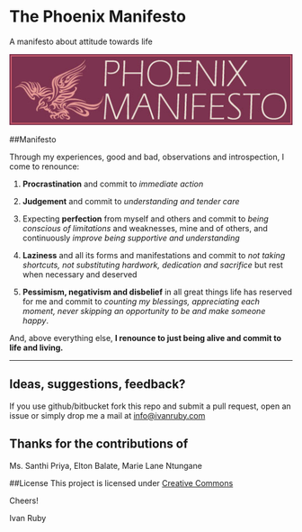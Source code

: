 The Phoenix Manifesto
================

A manifesto about attitude towards life

![Phoenix Manifesto Logo](https://raw.githubusercontent.com/ivanruby/phoenixmanifesto/master/assets/logo.jpg)

##Manifesto

Through my experiences, good and bad, observations and introspection, I come to renounce:

1. **Procrastination** and commit to *immediate action*

2. **Judgement** and commit to *understanding and tender care*

3. Expecting **perfection** from myself and others and commit to *being conscious of limitations* and weaknesses, mine and of others, and continuously *improve being supportive and understanding*

4. **Laziness** and all its forms and manifestations and commit to *not taking shortcuts, not substituting hardwork, dedication and sacrifice* but rest when necessary and deserved

5. **Pessimism, negativism and disbelief** in all great things life has reserved for me and commit to *counting my blessings, appreciating each moment, never skipping an opportunity to be and make someone happy*.


And, above everything else, **I renounce to just being alive and commit to life and living.**

***

## Ideas, suggestions, feedback?
If you use github/bitbucket fork this repo and submit a pull request, open an issue or simply drop me a mail at info@ivanruby.com


## Thanks for the contributions of
Ms. Santhi Priya, Elton Balate, Marie Lane Ntungane


##License
This project is licensed under [Creative Commons](http://creativecommons.org/licenses/by-nc-sa/4.0/)

Cheers!

Ivan Ruby